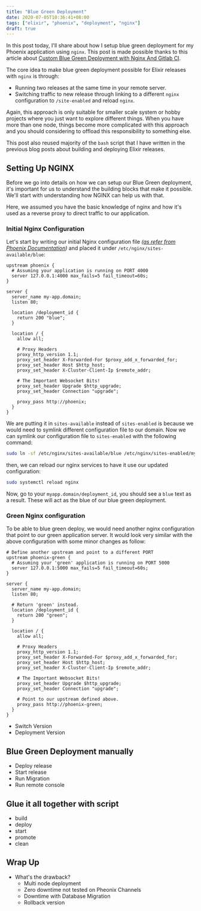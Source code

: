 ```yaml
---
title: "Blue Green Deployment"
date: 2020-07-05T10:36:41+08:00
tags: ["elixir", "phoenix", "deployment", "nginx"]
draft: true
---
```


In this post today, I'll share about how I setup blue green deployment for my
Phoenix application using `nginx`. This post is made possible thanks to this
article about [Custom Blue Green Deployment with Nginx And Gitlab CI][0].

The core idea to make blue green deployment possible for Elixir releases with
`nginx` is through:

- Running two releases at the same time in your remote server.
- Switching traffic to new release through linking to a different `nginx`
  configuration to `/site-enabled` and reload `nginx`.

Again, this approach is only suitable for smaller scale system or hobby
projects where you just want to explore different things. When you have more
than one node, things become more complicated with this approach and you should
considering to offload this responsibility to something else.

This post also reused majority of the `bash` script that I have written in the
previous blog posts about building and deploying Elixir releases.

## Setting Up NGINX

Before we go into details on how we can setup our Blue Green deployment, it's
important for us to understand the building blocks that make it possible. We'll
start with understanding how NGINX can help us with that.

Here, we assumed you have the basic knowledge of nginx and how it's used as a
reverse proxy to direct traffic to our application.

### Initial Nginx Configuration
Let's start by writing our initial Nginx configuration file _([as refer from Phoenix Documentation][1])_ and placed it under `/etc/nginx/sites-available/blue`:

```nginx
upstream phoenix {
  # Assuming your application is running on PORT 4000
  server 127.0.0.1:4000 max_fails=5 fail_timeout=60s;
}

server {
  server_name my-app.domain;
  listen 80;

  location /deployment_id {
    return 200 "blue";
  }

  location / {
    allow all;

    # Proxy Headers
    proxy_http_version 1.1;
    proxy_set_header X-Forwarded-For $proxy_add_x_forwarded_for;
    proxy_set_header Host $http_host;
    proxy_set_header X-Cluster-Client-Ip $remote_addr;

    # The Important Websocket Bits!
    proxy_set_header Upgrade $http_upgrade;
    proxy_set_header Connection "upgrade";

    proxy_pass http://phoenix;
  }
}
```

We are putting it in `sites-available` instead of `sites-enabled` is because we
would need to symlink different configuration file to our domain. Now we can
symlink our configuration file to `sites-enabled` with the following command:

```sh
sudo ln -sf /etc/nginx/sites-available/blue /etc/nginx/sites-enabled/myapp.domain
```

then, we can reload our nginx services to have it use our updated
configuration:

```sh
sudo systemctl reload nginx
```

Now, go to your `myapp.domain/deployment_id`, you should see a `blue` text as a
result. These will act as the blue of our blue green deployment.

### Green Nginx configuration

To be able to blue green deploy, we would need another nginx configuration that
point to our green application server. It would look very similar with the
above configuration with some minor changes as follow:

```nginx
# Define another upstream and point to a different PORT
upstream phoenix-green {
  # Assuming your 'green' application is running on PORT 5000
  server 127.0.0.1:5000 max_fails=5 fail_timeout=60s;
}

server {
  server_name my-app.domain;
  listen 80;

  # Return 'green' instead.
  location /deployment_id {
    return 200 "green";
  }

  location / {
    allow all;

    # Proxy Headers
    proxy_http_version 1.1;
    proxy_set_header X-Forwarded-For $proxy_add_x_forwarded_for;
    proxy_set_header Host $http_host;
    proxy_set_header X-Cluster-Client-Ip $remote_addr;

    # The Important Websocket Bits!
    proxy_set_header Upgrade $http_upgrade;
    proxy_set_header Connection "upgrade";

    # Point to our upstream defined above.
    proxy_pass http://phoenix-green;
  }
}
```

- Switch Version
- Deployment Version

## Blue Green Deployment manually

- Deploy release
- Start release
- Run Migration
- Run remote console

## Glue it all together with script

- build
- deploy
- start
- promote
- clean

## Wrap Up

- What's the drawback?
  - Multi node deployment
  - Zero downtime not tested on Pheonix Channels
  - Downtime with Database Migration
  - Rollback version






[0]: https://www.kimsereylam.com/gitlab/nginx/dotnetcore/ubuntu/2019/01/04/custom-blue-green-deployment-with-nginx-and-gitlab-ci.html
[1]: https://hexdocs.pm/phoenix/1.3.0-rc.1/phoenix_behind_proxy.html
